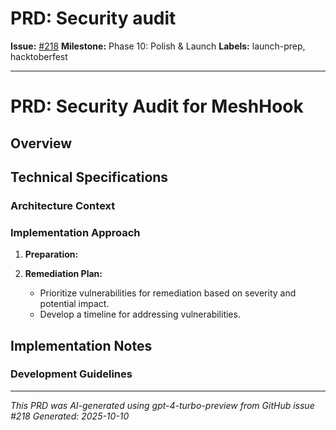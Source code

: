 # PRD: Security audit

**Issue:** [#218](https://github.com/profullstack/meshhook/issues/218)
**Milestone:** Phase 10: Polish & Launch
**Labels:** launch-prep, hacktoberfest

---

# PRD: Security Audit for MeshHook

## Overview


## Technical Specifications

### Architecture Context


### Implementation Approach

1. **Preparation:**

4. **Remediation Plan:**
   - Prioritize vulnerabilities for remediation based on severity and potential impact.
   - Develop a timeline for addressing vulnerabilities.


## Implementation Notes

### Development Guidelines


---

*This PRD was AI-generated using gpt-4-turbo-preview from GitHub issue #218*
*Generated: 2025-10-10*
